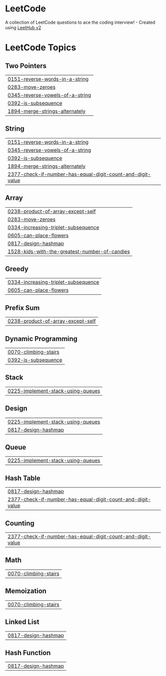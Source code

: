 # LeetCode
A collection of LeetCode questions to ace the coding interview! - Created using [LeetHub v2](https://github.com/arunbhardwaj/LeetHub-2.0)

<!---LeetCode Topics Start-->
# LeetCode Topics
## Two Pointers
|  |
| ------- |
| [0151-reverse-words-in-a-string](https://github.com/dlxoho/LeetCode/tree/master/0151-reverse-words-in-a-string) |
| [0283-move-zeroes](https://github.com/dlxoho/LeetCode/tree/master/0283-move-zeroes) |
| [0345-reverse-vowels-of-a-string](https://github.com/dlxoho/LeetCode/tree/master/0345-reverse-vowels-of-a-string) |
| [0392-is-subsequence](https://github.com/dlxoho/LeetCode/tree/master/0392-is-subsequence) |
| [1894-merge-strings-alternately](https://github.com/dlxoho/LeetCode/tree/master/1894-merge-strings-alternately) |
## String
|  |
| ------- |
| [0151-reverse-words-in-a-string](https://github.com/dlxoho/LeetCode/tree/master/0151-reverse-words-in-a-string) |
| [0345-reverse-vowels-of-a-string](https://github.com/dlxoho/LeetCode/tree/master/0345-reverse-vowels-of-a-string) |
| [0392-is-subsequence](https://github.com/dlxoho/LeetCode/tree/master/0392-is-subsequence) |
| [1894-merge-strings-alternately](https://github.com/dlxoho/LeetCode/tree/master/1894-merge-strings-alternately) |
| [2377-check-if-number-has-equal-digit-count-and-digit-value](https://github.com/dlxoho/LeetCode/tree/master/2377-check-if-number-has-equal-digit-count-and-digit-value) |
## Array
|  |
| ------- |
| [0238-product-of-array-except-self](https://github.com/dlxoho/LeetCode/tree/master/0238-product-of-array-except-self) |
| [0283-move-zeroes](https://github.com/dlxoho/LeetCode/tree/master/0283-move-zeroes) |
| [0334-increasing-triplet-subsequence](https://github.com/dlxoho/LeetCode/tree/master/0334-increasing-triplet-subsequence) |
| [0605-can-place-flowers](https://github.com/dlxoho/LeetCode/tree/master/0605-can-place-flowers) |
| [0817-design-hashmap](https://github.com/dlxoho/LeetCode/tree/master/0817-design-hashmap) |
| [1528-kids-with-the-greatest-number-of-candies](https://github.com/dlxoho/LeetCode/tree/master/1528-kids-with-the-greatest-number-of-candies) |
## Greedy
|  |
| ------- |
| [0334-increasing-triplet-subsequence](https://github.com/dlxoho/LeetCode/tree/master/0334-increasing-triplet-subsequence) |
| [0605-can-place-flowers](https://github.com/dlxoho/LeetCode/tree/master/0605-can-place-flowers) |
## Prefix Sum
|  |
| ------- |
| [0238-product-of-array-except-self](https://github.com/dlxoho/LeetCode/tree/master/0238-product-of-array-except-self) |
## Dynamic Programming
|  |
| ------- |
| [0070-climbing-stairs](https://github.com/dlxoho/LeetCode/tree/master/0070-climbing-stairs) |
| [0392-is-subsequence](https://github.com/dlxoho/LeetCode/tree/master/0392-is-subsequence) |
## Stack
|  |
| ------- |
| [0225-implement-stack-using-queues](https://github.com/dlxoho/LeetCode/tree/master/0225-implement-stack-using-queues) |
## Design
|  |
| ------- |
| [0225-implement-stack-using-queues](https://github.com/dlxoho/LeetCode/tree/master/0225-implement-stack-using-queues) |
| [0817-design-hashmap](https://github.com/dlxoho/LeetCode/tree/master/0817-design-hashmap) |
## Queue
|  |
| ------- |
| [0225-implement-stack-using-queues](https://github.com/dlxoho/LeetCode/tree/master/0225-implement-stack-using-queues) |
## Hash Table
|  |
| ------- |
| [0817-design-hashmap](https://github.com/dlxoho/LeetCode/tree/master/0817-design-hashmap) |
| [2377-check-if-number-has-equal-digit-count-and-digit-value](https://github.com/dlxoho/LeetCode/tree/master/2377-check-if-number-has-equal-digit-count-and-digit-value) |
## Counting
|  |
| ------- |
| [2377-check-if-number-has-equal-digit-count-and-digit-value](https://github.com/dlxoho/LeetCode/tree/master/2377-check-if-number-has-equal-digit-count-and-digit-value) |
## Math
|  |
| ------- |
| [0070-climbing-stairs](https://github.com/dlxoho/LeetCode/tree/master/0070-climbing-stairs) |
## Memoization
|  |
| ------- |
| [0070-climbing-stairs](https://github.com/dlxoho/LeetCode/tree/master/0070-climbing-stairs) |
## Linked List
|  |
| ------- |
| [0817-design-hashmap](https://github.com/dlxoho/LeetCode/tree/master/0817-design-hashmap) |
## Hash Function
|  |
| ------- |
| [0817-design-hashmap](https://github.com/dlxoho/LeetCode/tree/master/0817-design-hashmap) |
<!---LeetCode Topics End-->